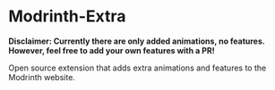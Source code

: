 # Modrinth-Extra
**Disclaimer: Currently there are only added animations, no features. However, feel free to add your own features with a PR!**

Open source extension that adds extra animations and features to the Modrinth website.
